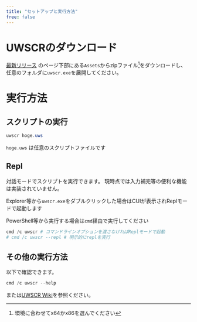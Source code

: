 ```yaml
---
title: "セットアップと実行方法"
free: false
---
```


# UWSCRのダウンロード

[最新リリース](https://github.com/stuncloud/UWSCR/releases/latest) のページ下部にある`Assets`からzipファイル[^1]をダウンロードし、任意のフォルダに`uwscr.exe`を展開してください。

# 実行方法

## スクリプトの実行

```powershell
uwscr hoge.uws
```

`hoge.uws` は任意のスクリプトファイルです

## Repl

対話モードでスクリプトを実行できます。
現時点では入力補完等の便利な機能は実装されていません。

Explorer等から`uwscr.exe`をダブルクリックした場合はCUIが表示されReplモードで起動します

PowerShell等から実行する場合は`cmd`経由で実行してください

```powershell
cmd /c uwscr # コマンドラインオプションを渡さなければReplモードで起動
# cmd /c uwscr --repl # 明示的にreplを実行
```

## その他の実行方法

以下で確認できます。

```powershell
cmd /c uwscr --help
```

または[UWSCR Wiki](https://github.com/stuncloud/UWSCR/wiki#%E5%AE%9F%E8%A1%8C%E6%96%B9%E6%B3%95)を参照ください。

[^1]: 環境に合わせてx64かx86を選んでください